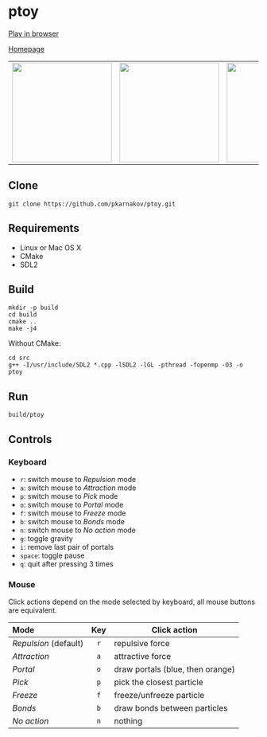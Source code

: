 # ptoy

[Play in browser](https://pkarnakov.github.io/ptoy/ptoy.html)

[Homepage](https://pkarnakov.github.io/ptoy)

|   |   |   |
|:---:|:---:|:---:|
|<img src="https://pkarnakov.github.io/ptoy/images/screenshot0.png" width="200">|<img src="https://pkarnakov.github.io/ptoy/images/screenshot1.png" width="200">|<img src="https://pkarnakov.github.io/ptoy/images/screenshot2.png" width="200">|

## Clone

    git clone https://github.com/pkarnakov/ptoy.git

## Requirements

- Linux or Mac OS X
- CMake
- SDL2

## Build

```
mkdir -p build
cd build
cmake ..
make -j4
```

Without CMake:

```
cd src
g++ -I/usr/include/SDL2 *.cpp -lSDL2 -lGL -pthread -fopenmp -O3 -o ptoy
```


## Run

```
build/ptoy
```

## Controls

### Keyboard

* `r`: switch mouse to *Repulsion* mode
* `a`: switch mouse to *Attraction* mode
* `p`: switch mouse to *Pick* mode
* `o`: switch mouse to *Portal* mode
* `f`: switch mouse to *Freeze* mode
* `b`: switch mouse to *Bonds* mode
* `n`: switch mouse to *No action* mode
* `g`: toggle gravity
* `i`: remove last pair of portals
* `space`: toggle pause
* `q`: quit after pressing 3 times

### Mouse

Click actions depend on the mode selected by keyboard,
all mouse buttons are equivalent.

Mode|Key|Click action
:---|:---:|---
*Repulsion* (default) |`r`| repulsive force
*Attraction* |`a`| attractive force
*Portal*  |`o`| draw portals (blue, then orange)
*Pick*  |`p`| pick the closest particle
*Freeze* |`f`| freeze/unfreeze particle
*Bonds*  |`b`| draw bonds between particles
*No action* |`n`| nothing
